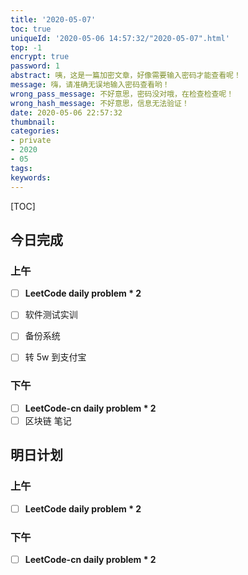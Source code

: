 ```yaml
---
title: '2020-05-07'
toc: true
uniqueId: '2020-05-06 14:57:32/"2020-05-07".html'
top: -1
encrypt: true
password: 1
abstract: 咦，这是一篇加密文章，好像需要输入密码才能查看呢！
message: 嗨，请准确无误地输入密码查看哟！
wrong_pass_message: 不好意思，密码没对哦，在检查检查呢！
wrong_hash_message: 不好意思，信息无法验证！
date: 2020-05-06 22:57:32
thumbnail:
categories:
- private
- 2020
- 05
tags:
keywords:
---
```



[TOC]

<!--more-->



## 今日完成

### 上午

- [ ] **LeetCode daily problem * 2**
- [ ] 软件测试实训
- [ ] 备份系统
- [ ] 转 5w 到支付宝



### 下午

- [ ] **LeetCode-cn daily problem * 2**
- [ ] 区块链 笔记

## 明日计划

### 上午

- [ ] **LeetCode daily problem * 2**



### 下午

- [ ] **LeetCode-cn daily problem * 2**
